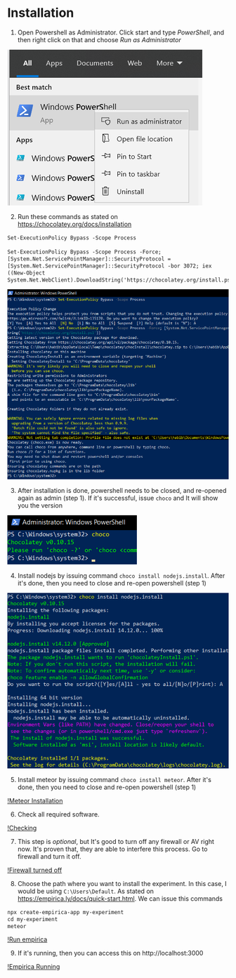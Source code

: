 # Installation

1. Open Powershell as Administrator. Click start and type *PowerShell*, and then right click on that and choose *Run as Administrator*

![Powershell](1.png)

2. Run these commands as stated on https://chocolatey.org/docs/installation

```
Set-ExecutionPolicy Bypass -Scope Process

Set-ExecutionPolicy Bypass -Scope Process -Force; [System.Net.ServicePointManager]::SecurityProtocol = [System.Net.ServicePointManager]::SecurityProtocol -bor 3072; iex ((New-Object System.Net.WebClient).DownloadString('https://chocolatey.org/install.ps1'))

```

![Install Chocolatey](2.png)

3. After installation is done, powershell needs to be closed, and re-opened again as admin (step 1). If it's successful, issue `choco` and It will show you the version

![Choco](3.png)

4. Install nodejs by issuing command `choco install nodejs.install`. After it's done, then you need to close and re-open powershell (step 1)

![Node.js Installation](4.png)

5. Install meteor by issuing command `choco install meteor`. After it's done, then you need to close and re-open powershell (step 1)

[!Meteor Installation](5.png)

6. Check all required software.

[!Checking](6.png)

7. This step is *optional*, but It's good to turn off any firewall or AV right now. It's proven that, they are able to interfere this process. Go to firewall and turn it off.

[!Firewall turned off](7.png)

8. Choose the path where you want to install the experiment. In this case, I would be using `C:\Users\Default`. As stated on https://empirica.ly/docs/quick-start.html. We can issue this commands

```
npx create-empirica-app my-experiment
cd my-experiment
meteor
```

[!Run empirica](8.png)

9. If it's running, then you can access this on http://localhost:3000

[!Empirica Running](9.png)

